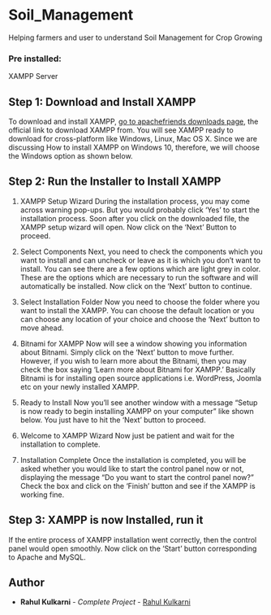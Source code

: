 # Soil_Management
Helping farmers and user to understand Soil Management for Crop Growing


### Pre installed:
 XAMPP Server
 ## Step 1: Download and Install XAMPP
 To download and install XAMPP, [go to apachefriends downloads page](https://www.apachefriends.org/download.html), the official link to download XAMPP from. You will see XAMPP ready to download for cross-platform like Windows, Linux, Mac OS X. Since we are discussing How to install XAMPP on Windows 10, therefore, we will choose the Windows option as shown below.
 
 ## Step 2: Run the Installer to Install XAMPP
 1. XAMPP Setup Wizard
During the installation process, you may come across warning pop-ups. But you would probably click ‘Yes’ to start the installation process. Soon after you click on the downloaded file, the XAMPP setup wizard will open. Now click on the ‘Next’ Button to proceed.

2. Select Components
Next, you need to check the components which you want to install and can uncheck or leave as it is which you don’t want to install. You can see there are a few options which are light grey in color. These are the options which are necessary to run the software and will automatically be installed. Now click on the ‘Next’ button to continue.
3. Select Installation Folder
Now you need to choose the folder where you want to install the XAMPP. You can choose the default location or you can choose any location of your choice and choose the ‘Next’ button to move ahead.
4. Bitnami for XAMPP
Now will see a window showing you information about Bitnami. Simply click on the ‘Next’ button to move further. However, if you wish to learn more about the Bitnami, then you may check the box saying ‘Learn more about Bitnami for XAMPP.’
Basically Bitnami is for installing open source applications i.e. WordPress, Joomla etc on your newly installed XAMPP.
5. Ready to Install
Now you’ll see another window with a message “Setup is now ready to begin installing XAMPP on your computer” like shown below. You just have to hit the ‘Next’ button to proceed.
6. Welcome to XAMPP Wizard
Now just be patient and wait for the installation to complete.

7. Installation Complete
Once the installation is completed, you will be asked whether you would like to start the control panel now or not, displaying the message “Do you want to start the control panel now?” Check the box and click on the ‘Finish’ button and see if the XAMPP is working fine.
## Step 3: XAMPP is now Installed, run it
If the entire process of XAMPP installation went correctly, then the control panel would open smoothly. Now click on the ‘Start’ button corresponding to Apache and MySQL.


## Author
* **Rahul Kulkarni** - *Complete Project* - [Rahul Kulkarni](https://github.com/rahulkulkarni40)
